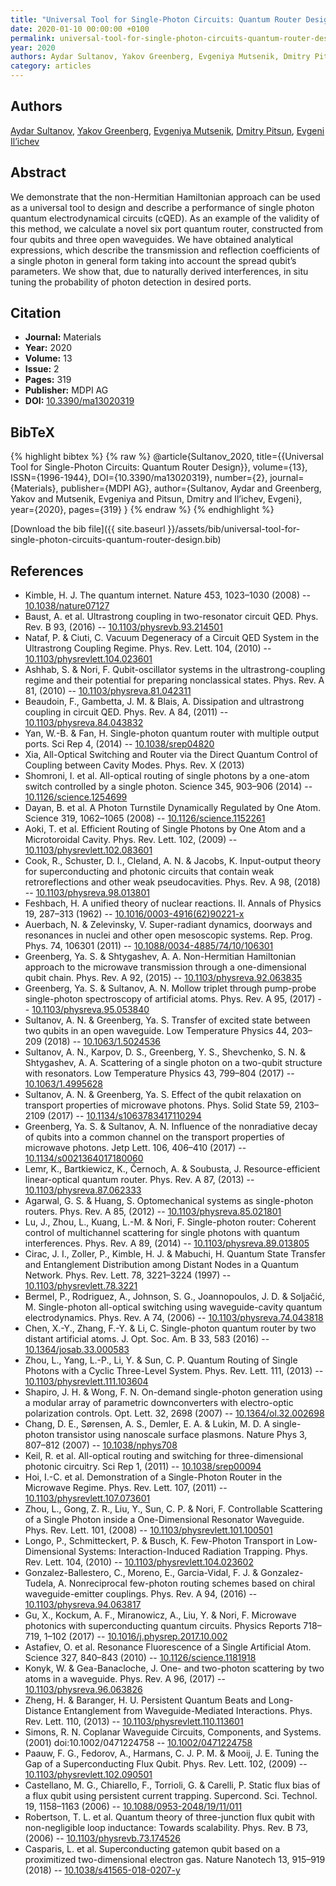 ```yaml
---
title: "Universal Tool for Single-Photon Circuits: Quantum Router Design"
date: 2020-01-10 00:00:00 +0100
permalink: universal-tool-for-single-photon-circuits-quantum-router-design
year: 2020
authors: Aydar Sultanov, Yakov Greenberg, Evgeniya Mutsenik, Dmitry Pitsun, Evgeni Il’ichev
category: articles
---
```

 
## Authors
[Aydar Sultanov](authors/aydar-sultanov), [Yakov Greenberg](authors/yakov-greenberg), [Evgeniya Mutsenik](authors/evgeniya-mutsenik), [Dmitry Pitsun](authors/dmitry-pitsun), [Evgeni Il’ichev](authors/evgeni-il-ichev)
 
## Abstract
We demonstrate that the non-Hermitian Hamiltonian approach can be used as a universal tool to design and describe a performance of single photon quantum electrodynamical circuits (cQED). As an example of the validity of this method, we calculate a novel six port quantum router, constructed from four qubits and three open waveguides. We have obtained analytical expressions, which describe the transmission and reflection coefficients of a single photon in general form taking into account the spread qubit’s parameters. We show that, due to naturally derived interferences, in situ tuning the probability of photon detection in desired ports.
 
## Citation
- **Journal:** Materials
- **Year:** 2020
- **Volume:** 13
- **Issue:** 2
- **Pages:** 319
- **Publisher:** MDPI AG
- **DOI:** [10.3390/ma13020319](https://doi.org/10.3390/ma13020319)
 
## BibTeX
{% highlight bibtex %}
{% raw %}
@article{Sultanov_2020,
  title={{Universal Tool for Single-Photon Circuits: Quantum Router Design}},
  volume={13},
  ISSN={1996-1944},
  DOI={10.3390/ma13020319},
  number={2},
  journal={Materials},
  publisher={MDPI AG},
  author={Sultanov, Aydar and Greenberg, Yakov and Mutsenik, Evgeniya and Pitsun, Dmitry and Il’ichev, Evgeni},
  year={2020},
  pages={319}
}
{% endraw %}
{% endhighlight %}
 
[Download the bib file]({{ site.baseurl }}/assets/bib/universal-tool-for-single-photon-circuits-quantum-router-design.bib)
 
## References
- Kimble, H. J. The quantum internet. Nature 453, 1023–1030 (2008) -- [10.1038/nature07127](https://doi.org/10.1038/nature07127)
- Baust, A. et al. Ultrastrong coupling in two-resonator circuit QED. Phys. Rev. B 93, (2016) -- [10.1103/physrevb.93.214501](https://doi.org/10.1103/physrevb.93.214501)
- Nataf, P. & Ciuti, C. Vacuum Degeneracy of a Circuit QED System in the Ultrastrong Coupling Regime. Phys. Rev. Lett. 104, (2010) -- [10.1103/physrevlett.104.023601](https://doi.org/10.1103/physrevlett.104.023601)
- Ashhab, S. & Nori, F. Qubit-oscillator systems in the ultrastrong-coupling regime and their potential for preparing nonclassical states. Phys. Rev. A 81, (2010) -- [10.1103/physreva.81.042311](https://doi.org/10.1103/physreva.81.042311)
- Beaudoin, F., Gambetta, J. M. & Blais, A. Dissipation and ultrastrong coupling in circuit QED. Phys. Rev. A 84, (2011) -- [10.1103/physreva.84.043832](https://doi.org/10.1103/physreva.84.043832)
- Yan, W.-B. & Fan, H. Single-photon quantum router with multiple output ports. Sci Rep 4, (2014) -- [10.1038/srep04820](https://doi.org/10.1038/srep04820)
- Xia, All-Optical Switching and Router via the Direct Quantum Control of Coupling between Cavity Modes. Phys. Rev. X (2013)
- Shomroni, I. et al. All-optical routing of single photons by a one-atom switch controlled by a single photon. Science 345, 903–906 (2014) -- [10.1126/science.1254699](https://doi.org/10.1126/science.1254699)
- Dayan, B. et al. A Photon Turnstile Dynamically Regulated by One Atom. Science 319, 1062–1065 (2008) -- [10.1126/science.1152261](https://doi.org/10.1126/science.1152261)
- Aoki, T. et al. Efficient Routing of Single Photons by One Atom and a Microtoroidal Cavity. Phys. Rev. Lett. 102, (2009) -- [10.1103/physrevlett.102.083601](https://doi.org/10.1103/physrevlett.102.083601)
- Cook, R., Schuster, D. I., Cleland, A. N. & Jacobs, K. Input-output theory for superconducting and photonic circuits that contain weak retroreflections and other weak pseudocavities. Phys. Rev. A 98, (2018) -- [10.1103/physreva.98.013801](https://doi.org/10.1103/physreva.98.013801)
- Feshbach, H. A unified theory of nuclear reactions. II. Annals of Physics 19, 287–313 (1962) -- [10.1016/0003-4916(62)90221-x](https://doi.org/10.1016/0003-4916(62)90221-x)
- Auerbach, N. & Zelevinsky, V. Super-radiant dynamics, doorways and resonances in nuclei and other open mesoscopic systems. Rep. Prog. Phys. 74, 106301 (2011) -- [10.1088/0034-4885/74/10/106301](https://doi.org/10.1088/0034-4885/74/10/106301)
- Greenberg, Ya. S. & Shtygashev, A. A. Non-Hermitian Hamiltonian approach to the microwave transmission through a one-dimensional qubit chain. Phys. Rev. A 92, (2015) -- [10.1103/physreva.92.063835](https://doi.org/10.1103/physreva.92.063835)
- Greenberg, Ya. S. & Sultanov, A. N. Mollow triplet through pump-probe single-photon spectroscopy of artificial atoms. Phys. Rev. A 95, (2017) -- [10.1103/physreva.95.053840](https://doi.org/10.1103/physreva.95.053840)
- Sultanov, A. N. & Greenberg, Ya. S. Transfer of excited state between two qubits in an open waveguide. Low Temperature Physics 44, 203–209 (2018) -- [10.1063/1.5024536](https://doi.org/10.1063/1.5024536)
- Sultanov, A. N., Karpov, D. S., Greenberg, Y. S., Shevchenko, S. N. & Shtygashev, A. A. Scattering of a single photon on a two-qubit structure with resonators. Low Temperature Physics 43, 799–804 (2017) -- [10.1063/1.4995628](https://doi.org/10.1063/1.4995628)
- Sultanov, A. N. & Greenberg, Ya. S. Effect of the qubit relaxation on transport properties of microwave photons. Phys. Solid State 59, 2103–2109 (2017) -- [10.1134/s1063783417110294](https://doi.org/10.1134/s1063783417110294)
- Greenberg, Ya. S. & Sultanov, A. N. Influence of the nonradiative decay of qubits into a common channel on the transport properties of microwave photons. Jetp Lett. 106, 406–410 (2017) -- [10.1134/s0021364017180060](https://doi.org/10.1134/s0021364017180060)
- Lemr, K., Bartkiewicz, K., Černoch, A. & Soubusta, J. Resource-efficient linear-optical quantum router. Phys. Rev. A 87, (2013) -- [10.1103/physreva.87.062333](https://doi.org/10.1103/physreva.87.062333)
- Agarwal, G. S. & Huang, S. Optomechanical systems as single-photon routers. Phys. Rev. A 85, (2012) -- [10.1103/physreva.85.021801](https://doi.org/10.1103/physreva.85.021801)
- Lu, J., Zhou, L., Kuang, L.-M. & Nori, F. Single-photon router: Coherent control of multichannel scattering for single photons with quantum interferences. Phys. Rev. A 89, (2014) -- [10.1103/physreva.89.013805](https://doi.org/10.1103/physreva.89.013805)
- Cirac, J. I., Zoller, P., Kimble, H. J. & Mabuchi, H. Quantum State Transfer and Entanglement Distribution among Distant Nodes in a Quantum Network. Phys. Rev. Lett. 78, 3221–3224 (1997) -- [10.1103/physrevlett.78.3221](https://doi.org/10.1103/physrevlett.78.3221)
- Bermel, P., Rodriguez, A., Johnson, S. G., Joannopoulos, J. D. & Soljačić, M. Single-photon all-optical switching using waveguide-cavity quantum electrodynamics. Phys. Rev. A 74, (2006) -- [10.1103/physreva.74.043818](https://doi.org/10.1103/physreva.74.043818)
- Chen, X.-Y., Zhang, F.-Y. & Li, C. Single-photon quantum router by two distant artificial atoms. J. Opt. Soc. Am. B 33, 583 (2016) -- [10.1364/josab.33.000583](https://doi.org/10.1364/josab.33.000583)
- Zhou, L., Yang, L.-P., Li, Y. & Sun, C. P. Quantum Routing of Single Photons with a Cyclic Three-Level System. Phys. Rev. Lett. 111, (2013) -- [10.1103/physrevlett.111.103604](https://doi.org/10.1103/physrevlett.111.103604)
- Shapiro, J. H. & Wong, F. N. On-demand single-photon generation using a modular array of parametric downconverters with electro-optic polarization controls. Opt. Lett. 32, 2698 (2007) -- [10.1364/ol.32.002698](https://doi.org/10.1364/ol.32.002698)
- Chang, D. E., Sørensen, A. S., Demler, E. A. & Lukin, M. D. A single-photon transistor using nanoscale surface plasmons. Nature Phys 3, 807–812 (2007) -- [10.1038/nphys708](https://doi.org/10.1038/nphys708)
- Keil, R. et al. All-optical routing and switching for three-dimensional photonic circuitry. Sci Rep 1, (2011) -- [10.1038/srep00094](https://doi.org/10.1038/srep00094)
- Hoi, I.-C. et al. Demonstration of a Single-Photon Router in the Microwave Regime. Phys. Rev. Lett. 107, (2011) -- [10.1103/physrevlett.107.073601](https://doi.org/10.1103/physrevlett.107.073601)
- Zhou, L., Gong, Z. R., Liu, Y., Sun, C. P. & Nori, F. Controllable Scattering of a Single Photon inside a One-Dimensional Resonator Waveguide. Phys. Rev. Lett. 101, (2008) -- [10.1103/physrevlett.101.100501](https://doi.org/10.1103/physrevlett.101.100501)
- Longo, P., Schmitteckert, P. & Busch, K. Few-Photon Transport in Low-Dimensional Systems: Interaction-Induced Radiation Trapping. Phys. Rev. Lett. 104, (2010) -- [10.1103/physrevlett.104.023602](https://doi.org/10.1103/physrevlett.104.023602)
- Gonzalez-Ballestero, C., Moreno, E., Garcia-Vidal, F. J. & Gonzalez-Tudela, A. Nonreciprocal few-photon routing schemes based on chiral waveguide-emitter couplings. Phys. Rev. A 94, (2016) -- [10.1103/physreva.94.063817](https://doi.org/10.1103/physreva.94.063817)
- Gu, X., Kockum, A. F., Miranowicz, A., Liu, Y. & Nori, F. Microwave photonics with superconducting quantum circuits. Physics Reports 718–719, 1–102 (2017) -- [10.1016/j.physrep.2017.10.002](https://doi.org/10.1016/j.physrep.2017.10.002)
- Astafiev, O. et al. Resonance Fluorescence of a Single Artificial Atom. Science 327, 840–843 (2010) -- [10.1126/science.1181918](https://doi.org/10.1126/science.1181918)
- Konyk, W. & Gea-Banacloche, J. One- and two-photon scattering by two atoms in a waveguide. Phys. Rev. A 96, (2017) -- [10.1103/physreva.96.063826](https://doi.org/10.1103/physreva.96.063826)
- Zheng, H. & Baranger, H. U. Persistent Quantum Beats and Long-Distance Entanglement from Waveguide-Mediated Interactions. Phys. Rev. Lett. 110, (2013) -- [10.1103/physrevlett.110.113601](https://doi.org/10.1103/physrevlett.110.113601)
- Simons, R. N. Coplanar Waveguide Circuits, Components, and Systems. (2001) doi:10.1002/0471224758 -- [10.1002/0471224758](https://doi.org/10.1002/0471224758)
- Paauw, F. G., Fedorov, A., Harmans, C. J. P. M. & Mooij, J. E. Tuning the Gap of a Superconducting Flux Qubit. Phys. Rev. Lett. 102, (2009) -- [10.1103/physrevlett.102.090501](https://doi.org/10.1103/physrevlett.102.090501)
- Castellano, M. G., Chiarello, F., Torrioli, G. & Carelli, P. Static flux bias of a flux qubit using persistent current trapping. Supercond. Sci. Technol. 19, 1158–1163 (2006) -- [10.1088/0953-2048/19/11/011](https://doi.org/10.1088/0953-2048/19/11/011)
- Robertson, T. L. et al. Quantum theory of three-junction flux qubit with non-negligible loop inductance: Towards scalability. Phys. Rev. B 73, (2006) -- [10.1103/physrevb.73.174526](https://doi.org/10.1103/physrevb.73.174526)
- Casparis, L. et al. Superconducting gatemon qubit based on a proximitized two-dimensional electron gas. Nature Nanotech 13, 915–919 (2018) -- [10.1038/s41565-018-0207-y](https://doi.org/10.1038/s41565-018-0207-y)

